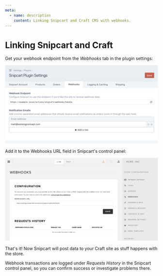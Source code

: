 ```yaml
---
meta:
  - name: description
    content: Linking Snipcart and Craft CMS with webhooks.
---
```


# Linking Snipcart and Craft

Get your webhook endpoint from the _Webhooks_ tab in the plugin settings:

![Craft's webhook endpoint](../../resources/craft-webhook.png)

Add it to the Webhooks URL field in Snipcart's control panel:

![Snipcart webhook setting](../../resources/snipcart-webhook.png)

That's it! Now Snipcart will post data to your Craft site as stuff happens with the store. 

Webhook transactions are logged under _Requests History_ in the Snipcart control panel, so you can confirm success or investigate problems there.